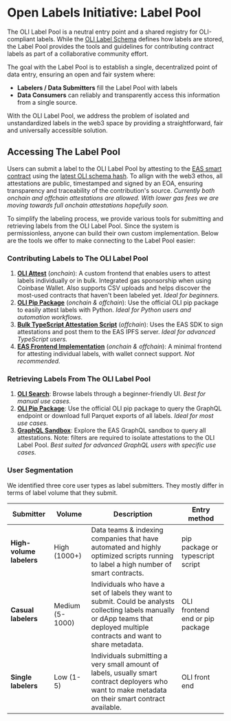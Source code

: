 # Open Labels Initiative: Label Pool

The OLI Label Pool is a neutral entry point and a shared registry for OLI-compliant labels. While the [OLI Label Schema](/././1_label_schema/README.md) defines how labels are stored, the Label Pool provides the tools and guidelines for contributing contract labels as part of a collaborative community effort.

The goal with the Label Pool is to establish a single, decentralized point of data entry, ensuring an open and fair system where:

- **Labelers / Data Submitters** fill the Label Pool with labels
- **Data Consumers** can reliably and transparently access this information from a single source.

With the OLI Label Pool, we address the problem of isolated and unstandardized labels in the web3 space by providing a straightforward, fair and universally accessible solution.

## Accessing The Label Pool

Users can submit a label to the OLI Label Pool by attesting to the [EAS smart contract](https://github.com/ethereum-attestation-service/eas-contracts?tab=readme-ov-file#base) using the [latest OLI schema hash](attestation_schema/EAS_schema_versioning.yml). To allign with the web3 ethos, all attestations are public, timestamped and signed by an EOA, ensuring transparency and traceability of the contribution's source. *Currently both onchain and offchain attestations are allowed. With lower gas fees we are moving towards full onchain attestations hopefully soon.*

To simplify the labeling process, we provide various tools for submitting and retrieving labels from the OLI Label Pool. Since the system is permissionless, anyone can build their own custom implementation. Below are the tools we offer to make connecting to the Label Pool easier:

### Contributing Labels to The OLI Label Pool

1. **[OLI Attest](https://www.openlabelsinitiative.org/attest)** (*onchain*): A custom frontend that enables users to attest labels individually or in bulk. Integrated gas sponsorship when using Coinbase Wallet. Also supports CSV uploads and helps discover the most-used contracts that haven't been labeled yet. *Ideal for beginners.*
2. **[OLI Pip Package](tooling_write/python/README.md)** (*onchain & offchain*): Use the official OLI pip package to easily attest labels with Python. *Ideal for Python users and automation workflows.*
3. **[Bulk TypeScript Attestation Script](tooling_write/bulk_offchain_typescript/README.md)** (*offchain*): Uses the EAS SDK to sign attestations and post them to the EAS IPFS server. *Ideal for advanced TypeScript users.*
4. **[EAS Frontend Implementation](https://base.easscan.org/attestation/attestWithSchema/0xb763e62d940bed6f527dd82418e146a904e62a297b8fa765c9b3e1f0bc6fdd68)** (*onchain & offchain*): A minimal frontend for attesting individual labels, with wallet connect support. *Not recommended.*

### Retrieving Labels From The OLI Label Pool

1. **[OLI Search](https://www.openlabelsinitiative.org/attest)**: Browse labels through a beginner-friendly UI. *Best for manual use cases.*
2. **[OLI Pip Package](tooling_write/python/README.md)**: Use the official OLI pip package to query the GraphQL endpoint or download full Parquet exports of all labels. *Ideal for most use cases.*
3. **[GraphQL Sandbox](https://base.easscan.org/graphql)**: Explore the EAS GraphQL sandbox to query all attestations. Note: filters are required to isolate attestations to the OLI Label Pool. *Best suited for advanced GraphQL users with specific use cases.*

### User Segmentation 

We identified three core user types as label submitters. They mostly differ in terms of label volume that they submit.

| Submitter                | Volume        | Description | Entry method
  |------------------------|--------------------|-------------|------------
  | **High-volume labelers** | High (1000+)       | Data teams & indexing companies that have automated and highly optimized scripts running to label a high number of smart contracts. | pip package or typescript script |
  | **Casual labelers**      | Medium (5-1000)    | Individuals who have a set of labels they want to submit. Could be analysts collecting labels manually or dApp teams that deployed multiple contracts and want to share metadata. | OLI frontend end or pip package |
  | **Single labelers**      | Low (1-5)         | Individuals submitting a very small amount of labels, usually smart contract deployers who want to make metadata on their smart contract available. | OLI front end |
